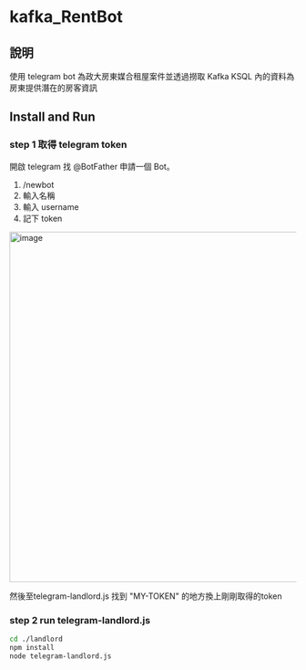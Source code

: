 # kafka_RentBot

## 說明

使用 telegram bot 為政大房東媒合租屋案件並透過撈取 Kafka KSQL 內的資料為房東提供潛在的房客資訊

## Install and Run
### step 1 取得 telegram token
開啟 telegram 找 @BotFather 申請一個 Bot。
1. /newbot
2. 輸入名稱
3. 輸入 username
4. 記下 token

<img width="614" alt="image" src="https://user-images.githubusercontent.com/71476388/173061395-3b33bbc7-6cab-4fb5-ba6c-a53b1eef41e0.png">

然後至telegram-landlord.js 找到 "MY-TOKEN" 的地方換上剛剛取得的token

### step 2 run telegram-landlord.js 
```sh
cd ./landlord
npm install
node telegram-landlord.js
```

